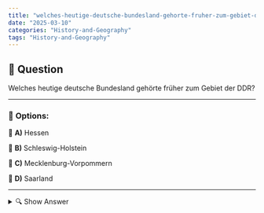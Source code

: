 ```yaml
---
title: "welches-heutige-deutsche-bundesland-gehorte-fruher-zum-gebiet-der-ddr"
date: "2025-03-10"
categories: "History-and-Geography"
tags: "History-and-Geography"
---
```


## 📌 **Question**

Welches heutige deutsche Bundesland gehörte früher zum Gebiet der DDR?



---

### 📝 **Options:**

🔘 **A)** Hessen

🔘 **B)** Schleswig-Holstein

🔘 **C)** Mecklenburg-Vorpommern

🔘 **D)** Saarland

---

<details>
  <summary>🔍 Show Answer</summary>

  <p>
💡  <b>Correct Answer:</b>  c
  </p>
  <p>
    📖<b>Explanation:</b>
    Nach dem Fall der Berliner Mauer 1989 und der deutschen Wiedervereinigung 1990 gehörte das Gebiet der Deutschen Demokratischen Republik (DDR) zu Ostdeutschland. Die DDR umfasste mehrere Regionen, die nach der Wiedervereinigung als neue Bundesländer in das wiedervereinigte Deutschland integriert wurden. Heutige Bundesländer wie Mecklenburg-Vorpommern, Brandenburg, Sachsen, Sachsen-Anhalt und Thüringen waren ehemals Teil der DDR. Dieses historische Hintergrundwissen erleichtert das Verständnis der Frage, welches aktuelle deutsche Bundesland früher zur DDR gehörte.
  </p>
</details>
